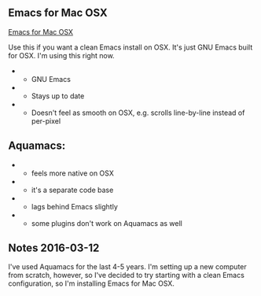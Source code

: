 ## Emacs for Mac OSX

[Emacs for Mac OSX](http://emacsformacosx.com/)

Use this if you want a clean Emacs install on OSX. It's just GNU Emacs built for OSX. I'm using this right now.

 * + GNU Emacs
 * + Stays up to date
 * - Doesn't feel as smooth on OSX, e.g. scrolls line-by-line instead of per-pixel

## Aquamacs:

 * + feels more native on OSX
 * - it's a separate code base
 * - lags behind Emacs slightly
 * - some plugins don't work on Aquamacs as well


## Notes 2016-03-12

I've used Aquamacs for the last 4-5 years. I'm setting up a new computer from scratch, however, so I've decided to try starting with a clean Emacs configuration, so I'm installing Emacs for Mac OSX.